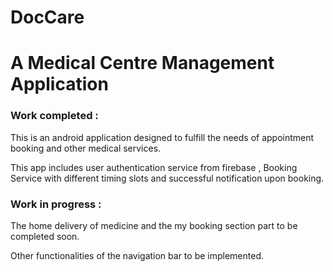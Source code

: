 # DocCare
<p><h1> A Medical Centre Management Application </h1></p>

<p> <p><h3> Work completed : </h3><p>This is an android application designed to fulfill the needs of appointment booking and other medical services. </p>
This app includes user authentication service from firebase , Booking Service with different timing slots and successful notification upon booking.
<p> </p>
<p> <p> <h3>Work in progress :</h3> The home delivery of medicine and the my booking section part to be completed soon. </p></p>
Other functionalities of the navigation bar to be implemented. 

